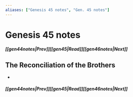 ```yaml
---
aliases: ["Genesis 45 notes", "Gen. 45 notes"]
---
```

# Genesis 45 notes
##### <span class=arrow-left></span>[[gen44notes|Prev]]<span class=navigation-separator></span>[[gen45|Read]]<span class=navigation-separator></span>[[gen46notes|Next]]<span class=arrow-right></span>
## The Reconciliation of the Brothers
- 
##### <span class=arrow-left></span>[[gen44notes|Prev]]<span class=navigation-separator></span>[[gen45|Read]]<span class=navigation-separator></span>[[gen46notes|Next]]<span class=arrow-right></span>